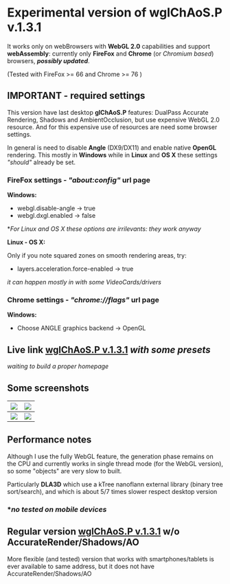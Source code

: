 # Experimental version of wglChAoS.P v.1.3.1

It works only on webBrowsers with **WebGL 2.0** capabilities and support **webAssembly**: currently only **FireFox** and **Chrome** (or *Chromium based*) browsers, ***possibly updated***.

(Tested with FireFox >= 66 and Chrome >= 76 )

## IMPORTANT - required settings
This version have last desktop **glChAoS.P** features: DualPass Accurate Rendering, Shadows and AmbientOcclusion, but use expensive WebGL 2.0 resource. And for this expensive use of resources are need  some browser settings.

In general is need to disable **Angle** (DX9/DX11) and enable native **OpenGL** rendering.
This mostly in **Windows** while in **Linux** and **OS X** these settings *"should"* already be set.

### FireFox settings - *"about:config"* url page

**Windows:**
 - webgl.disable-angle -> true
 - webgl.dxgl.enabled -> false
 
 **For Linux and OS X these options are irrilevants: they work anyway*

**Linux - OS X:**
 
 Only if you note squared zones on smooth rendering areas, try: 
 - layers.acceleration.force-enabled -> true

 *it can happen mostly in with some VideoCards/drivers*
 

### Chrome settings - *"chrome://flags"* url page

**Windows:**
 - Choose ANGLE graphics backend -> OpenGL

  ## Live link [wglChAoS.P v.1.3.1](https://brutpitt.github.io/glChAoS.P/wglChAoSP/wglChAoSP.html?width=1024&height=1024&maxbuffer=10&lowprec=1&intbuffer=20&tabletmode=0&glowOFF=0&lightGUI=0&Attractor=Aizawa) *with some presets*
 *waiting to build a proper homepage*

## Some screenshots

| ![](https://brutpitt.github.io/glChAoS.P/wglChAoSP/ssShot1.jpg) | ![](https://brutpitt.github.io/glChAoS.P/wglChAoSP/ssShot2.jpg)|
| :---: | :---: |
| ![](https://brutpitt.github.io/glChAoS.P/wglChAoSP/ssShot3.jpg) | ![](https://brutpitt.github.io/glChAoS.P/wglChAoSP/ssShot4.jpg)|


## Performance notes
Although I use the fully WebGL feature, the generation phase remains on the CPU and currently works in single thread mode (for the WebGL version), so some "objects" are very slow to built.

 Particularly **DLA3D** which use a kTree nanoflann external library (binary tree sort/search), and which is about 5/7 times slower respect desktop version

### **no tested on mobile devices*

## Regular version [wglChAoS.P v.1.3.1](https://www.michelemorrone.eu/glchaosp/webGL.html) w/o AccurateRender/Shadows/AO

More flexible (and tested) version that works with smartphones/tablets is ever available to same address, but it does not have AccurateRender/Shadows/AO 


